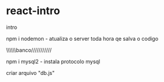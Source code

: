 # react-intro
intro

npm i nodemon - atualiza o server toda hora qe salva o codigo

\\\\\\\\\\\\banco///////////

npm i mysql2 - instala protocolo mysql 

criar arquivo "db.js"
